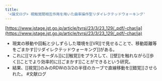 ```yaml
---
title:
 '<論文ログ> 視触覚間相互作用を用いた曲率操作型リダイレクテッドウォーキング'
---
```


[https://www.jstage.jst.go.jp/article/tvrsj/23/3/23_129/_pdf/-char/ja](https://www.jstage.jst.go.jp/article/tvrsj/23/3/23_129/_pdf/-char/ja)
- 現実の移動や回転と少しずらした環境を[[VR]]で見せることで、移動距離等をごまかす[[リダイレクテッドウォーキング]]がある。
- これに[[マルチモーダル]]に[[触覚]]をプラスして、[[壁]]を触れながら[[歩く]]ことでより効率的に[[ごまかす]]ことができるという研究。
- 結果、[[視覚]]のみのRDWの3/2の半径のカーブで直線移動を[[錯覚]]させられた。
#文献ログ
